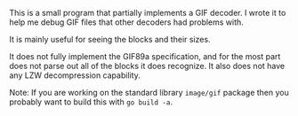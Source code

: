 This is a small program that partially implements a GIF decoder. I wrote it to
help me debug GIF files that other decoders had problems with.

It is mainly useful for seeing the blocks and their sizes.

It does not fully implement the GIF89a specification, and for the most part
does not parse out all of the blocks it does recognize. It also does not have
any LZW decompression capability.

Note: If you are working on the standard library `image/gif` package then
you probably want to build this with `go build -a`.
